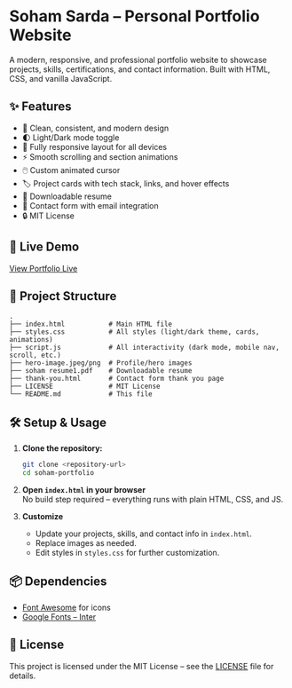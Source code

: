 # Soham Sarda – Personal Portfolio Website

A modern, responsive, and professional portfolio website to showcase projects, skills, certifications, and contact information. Built with HTML, CSS, and vanilla JavaScript.

## ✨ Features

- 🎨 Clean, consistent, and modern design
- 🌓 Light/Dark mode toggle
- 📱 Fully responsive layout for all devices
- ⚡ Smooth scrolling and section animations
- 🖱️ Custom animated cursor
- 🏷️ Project cards with tech stack, links, and hover effects
- 📜 Downloadable resume
- 📧 Contact form with email integration
- 🔒 MIT License

## 🚀 Live Demo

[View Portfolio Live](https://sohamsarda.github.io/portfolio-website/)

## 📂 Project Structure

```
.
├── index.html           # Main HTML file
├── styles.css           # All styles (light/dark theme, cards, animations)
├── script.js            # All interactivity (dark mode, mobile nav, scroll, etc.)
├── hero-image.jpeg/png  # Profile/hero images
├── soham resume1.pdf    # Downloadable resume
├── thank-you.html       # Contact form thank you page
├── LICENSE              # MIT License
└── README.md            # This file
```

## 🛠️ Setup & Usage

1. **Clone the repository:**
   ```bash
   git clone <repository-url>
   cd soham-portfolio
   ```

2. **Open `index.html` in your browser**  
   No build step required – everything runs with plain HTML, CSS, and JS.

3. **Customize**  
   - Update your projects, skills, and contact info in `index.html`.
   - Replace images as needed.
   - Edit styles in `styles.css` for further customization.


## 📦 Dependencies

- [Font Awesome](https://fontawesome.com/) for icons
- [Google Fonts – Inter](https://fonts.google.com/specimen/Inter)

## 📄 License

This project is licensed under the MIT License – see the [LICENSE](LICENSE) file for details. 
